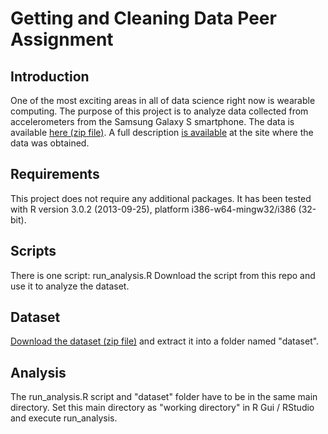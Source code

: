 Getting and Cleaning Data Peer Assignment
=========================================
## Introduction
One of the most exciting areas in all of data science right now is wearable computing. The purpose of this project is to analyze data collected from accelerometers from the Samsung Galaxy S smartphone. The data is available [here (zip file)](https://d396qusza40orc.cloudfront.net/getdata%2Fprojectfiles%2FUCI%20HAR%20Dataset.zip). A full description [is available](http://archive.ics.uci.edu/ml/datasets/Human+Activity+Recognition+Using+Smartphones) at the site where the data was obtained.
## Requirements
This project does not require any additional packages. It has been tested with R version 3.0.2 (2013-09-25), platform i386-w64-mingw32/i386 (32-bit).
## Scripts
There is one script: run_analysis.R 
Download the script from this repo and use it to analyze the dataset.
## Dataset
[Download the dataset (zip file)](https://d396qusza40orc.cloudfront.net/getdata%2Fprojectfiles%2FUCI%20HAR%20Dataset.zip)  and extract it into a folder named "dataset". 
## Analysis
The run_analysis.R script and "dataset" folder have to be in the same main directory. Set this main directory as "working directory" in R Gui / RStudio and execute run_analysis.
